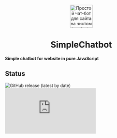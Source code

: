 <p align="center">
  <a href="https://itchief.ru/javascript/chatbot-for-website">
    <img alt="Простой чат-бот для сайта на чистом JavaScript" src="https://github.com/itchief/SimpleChatbot/raw/main/itchief_logo.png" width="75">
  </a>
</p>
<h1 align="center">
  SimpleChatbot
</h1>

#### Simple chatbot for website in pure JavaScript

## Status

![GitHub release (latest by date)](https://img.shields.io/github/v/release/itchief/SimpleChatbot)
![GitHub file size in bytes](https://img.shields.io/github/size/itchief/SimpleChatbot/chatbot/chatbot.js?label=chatbot.js)
